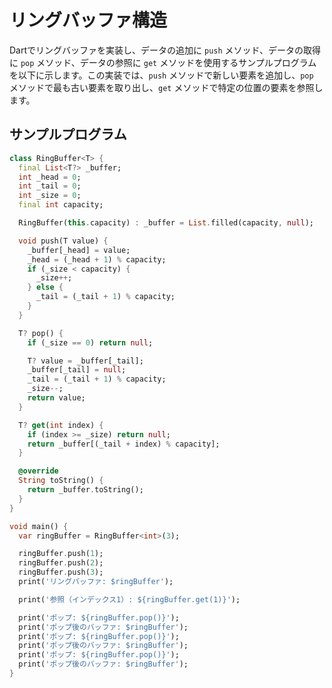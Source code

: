 # リングバッファ構造

Dartでリングバッファを実装し、データの追加に `push` メソッド、データの取得に `pop` メソッド、データの参照に `get` メソッドを使用するサンプルプログラムを以下に示します。この実装では、`push` メソッドで新しい要素を追加し、`pop` メソッドで最も古い要素を取り出し、`get` メソッドで特定の位置の要素を参照します。

## サンプルプログラム
```dart
class RingBuffer<T> {
  final List<T?> _buffer;
  int _head = 0;
  int _tail = 0;
  int _size = 0;
  final int capacity;

  RingBuffer(this.capacity) : _buffer = List.filled(capacity, null);

  void push(T value) {
    _buffer[_head] = value;
    _head = (_head + 1) % capacity;
    if (_size < capacity) {
      _size++;
    } else {
      _tail = (_tail + 1) % capacity;
    }
  }

  T? pop() {
    if (_size == 0) return null;

    T? value = _buffer[_tail];
    _buffer[_tail] = null;
    _tail = (_tail + 1) % capacity;
    _size--;
    return value;
  }

  T? get(int index) {
    if (index >= _size) return null;
    return _buffer[(_tail + index) % capacity];
  }

  @override
  String toString() {
    return _buffer.toString();
  }
}

void main() {
  var ringBuffer = RingBuffer<int>(3);

  ringBuffer.push(1);
  ringBuffer.push(2);
  ringBuffer.push(3);
  print('リングバッファ: $ringBuffer');

  print('参照（インデックス1）: ${ringBuffer.get(1)}');

  print('ポップ: ${ringBuffer.pop()}');
  print('ポップ後のバッファ: $ringBuffer');
  print('ポップ: ${ringBuffer.pop()}');
  print('ポップ後のバッファ: $ringBuffer');
  print('ポップ: ${ringBuffer.pop()}');
  print('ポップ後のバッファ: $ringBuffer');
}
```